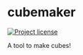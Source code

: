 # cubemaker

[![Project license](https://img.shields.io/badge/license-GPLv2-blue.svg)](https://github.com/alexpreynolds/cubemaker/blob/gh-pages/LICENSE)

A tool to make cubes!
